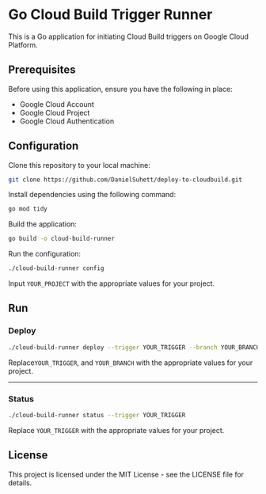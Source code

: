 # Go Cloud Build Trigger Runner
This is a Go application for initiating Cloud Build triggers on Google Cloud Platform.

## Prerequisites
Before using this application, ensure you have the following in place:

* Google Cloud Account
* Google Cloud Project
* Google Cloud Authentication

## Configuration

Clone this repository to your local machine:

```bash
git clone https://github.com/DanielSuhett/deploy-to-cloudbuild.git
```

Install dependencies using the following command:
```bash
go mod tidy
```
Build the application:
```bash
go build -o cloud-build-runner
```
Run the configuration:
```bash
./cloud-build-runner config 
```
 Input `YOUR_PROJECT` with the appropriate values for your project.

## Run

### Deploy
```bash
./cloud-build-runner deploy --trigger YOUR_TRIGGER --branch YOUR_BRANCH
```
Replace`YOUR_TRIGGER`, and `YOUR_BRANCH` with the appropriate values for your project.

---

### Status
```bash
./cloud-build-runner status --trigger YOUR_TRIGGER
```
Replace `YOUR_TRIGGER` with the appropriate values for your project.

## License
This project is licensed under the MIT License - see the LICENSE file for details.

